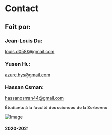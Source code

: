 # Contact
## Fait par:

### Jean-Louis Du:
louis.d0588@gmail.com
### Yusen Hu:
azure.hys@gmail.com
### Hassan Osman:
hassanosman44@gmail.com

Étudiants à la faculté des sciences de la Sorbonne

![Image](https://upload.wikimedia.org/wikipedia/fr/8/81/Sciences_SU.png)

#### 2020-2021
